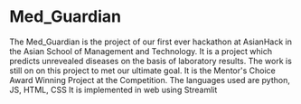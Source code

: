# Med_Guardian
The Med_Guardian is the project of our first ever hackathon at AsianHack in the Asian School of Management and Technology. It is a project which predicts unrevealed diseases on the basis of laboratory results. The work is still on on this project to met our ultimate goal. It is the Mentor's Choice Award Winning Project at the Competition.
The languages used are python, JS, HTML, CSS
It is implemented in web using Streamlit
